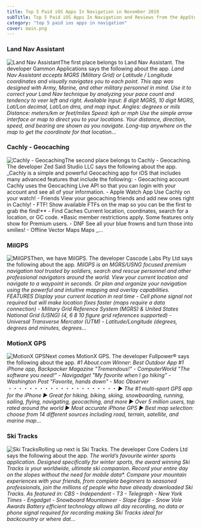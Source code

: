 ```yaml
---
title: Top 5 Paid iOS Apps In Navigation in November 2019
subTitle: Top 5 Paid iOS Apps In Navigation and Reviews from the AppStore in November 2019.
category: "top 5 paid ios apps in navigation"
cover: main.png
---
```


### Land Nav Assistant

![Land Nav Assistant](https://is1-ssl.mzstatic.com/image/thumb/Purple118/v4/f7/6f/7a/f76f7a4e-bb5a-0484-ac08-cd1aa7e0d3d4/AppIcon-0-1x_U007emarketing-0-0-85-220-0-10.png/100x100bb.png)The first place belongs to Land Nav Assistant. The developer Gammon Applications says the following about the app. _Land Nav Assistant accepts MGRS (Military Grid) or Latitude / Longitude coordinates and visually navigates you to each point.  This app was designed with Army, Marine, and other military personnel in mind. Use it to correct your Land Nav technique by analyzing your pace count and tendency to veer left and right.  Available Input: 8 digit MGRS, 10 digit MGRS, Lat/Lon decimal, Lat/Lon dms, and map input.  Angles: degrees or mils Distance: meters/km or feet/miles Speed: kph or mph  Use the simple arrow interface or map to direct you to your locations. Your distance, direction, speed, and bearing are shown as you navigate.  Long-tap anywhere on the map to get the coordinate for that location_...

### Cachly - Geocaching

![Cachly - Geocaching](https://is3-ssl.mzstatic.com/image/thumb/Purple123/v4/28/3c/20/283c20ba-df53-5380-e215-c7f318898956/AppIcon-0-0-1x_U007emarketing-0-0-0-7-0-0-sRGB-0-0-0-GLES2_U002c0-512MB-85-220-0-0.png/100x100bb.png)The second place belongs to Cachly - Geocaching. The developer Zed Said Studio LLC says the following about the app. _Cachly is a simple and powerful Geocaching app for iOS that includes many advanced features that include the following:  - Geocaching account Cachly uses the Geocaching Live API so that you can login with your account and see all of your information.  - Apple Watch App Use Cachly on your watch!  - Friends View your geocaching friends and add new ones right in Cachly!  - FTF! Show available FTFs on the map so you can be the first to grab the find!**  - Find Caches Current location, coordinates, search for a location, or GC code. *Basic member restrictions apply. Some features only show for Premium users.  - DNF See all your blue frowns and turn those into smilies!  - Offline Vector Maps Maps _...

### MilGPS

![MilGPS](https://is2-ssl.mzstatic.com/image/thumb/Purple123/v4/ad/cc/f3/adccf35c-9b80-0bb0-65ad-8b853a6d6a35/AppIcon-0-1x_U007emarketing-0-0-GLES2_U002c0-512MB-sRGB-0-0-0-85-220-0-0-0-10.png/100x100bb.png)Then, we have MilGPS. The developer Cascode Labs Pty Ltd says the following about the app. _MilGPS is an MGRS/USNG focused premium navigation tool trusted by soldiers, search and rescue personnel and other professional navigators around the world. View your current location and navigate to a waypoint in seconds. Or plan and organize your navigation using the powerful and intuitive mapping and overlay capabilities.  FEATURES Display your current location in real time - Cell phone signal not required but will make location fixes faster (maps require a data connection) - Military Grid Reference System (MGRS) & United States National Grid (USNG) (4, 6 8 10 figure grid references supported) - Universal Transverse Mercator (UTM) - Latitude/Longitude (degrees, degrees and minutes, degrees_...

### MotionX GPS

![MotionX GPS](https://is3-ssl.mzstatic.com/image/thumb/Purple123/v4/4c/fe/ec/4cfeec2c-9534-931a-12a8-7f9f55df1819/AppIcon-0-1x_U007emarketing-0-0-GLES2_U002c0-512MB-sRGB-0-0-0-85-220-0-0-0-6.png/100x100bb.png)Next comes MotionX GPS. The developer Fullpower® says the following about the app. _#1 About.com Winner: Best Outdoor App  #1 iPhone app, Backpacker Magazine  "Tremendous!"                             - ComputerWorld  "The software you need!"                          - Navigadget  "My favorite when I go hiking"                          - Washington Post  "Favorite, hands down"                          - Mac Observer  ・・・・・・・・・・・・・・・・・・・・・  ▶ The #1 multi-sport GPS app for the iPhone  ▶ Great for hiking, biking, skiing, snowboarding, running, sailing, flying, navigating, geocaching, and more  ▶ Over 5 million users, top rated around the world  ▶ Most accurate iPhone GPS  ▶ Best map selection: choose from 14 different sources including road, terrain, satellite, and marine map_...

### Ski Tracks

![Ski Tracks](https://is5-ssl.mzstatic.com/image/thumb/Purple113/v4/1b/50/df/1b50dff4-5cff-60e3-019c-7a062724fa81/AppIcon-0-0-1x_U007emarketing-0-0-0-4-0-0-sRGB-0-0-0-GLES2_U002c0-512MB-85-220-0-0.png/100x100bb.png)Rolling up next is Ski Tracks. The developer Core Coders Ltd says the following about the app. _The world’s favourite winter sports application.  Designed specifically for winter sports, the award winning Ski Tracks is your worldwide, ultimate ski companion. Record your entire day on the slopes without the need for mobile data*.   Compare your mountain experiences with your friends, from complete beginners to seasoned professionals, join the millions of people who have already downloaded Ski Tracks.  As featured in: CBS - Independent - T3 - Telegraph - New York Times - Engadget - Snowboard Mountaineer - Slope Edge - Snow Vole Awards  Battery efficient technology allows all day recording, no data or phone signal required for recording making Ski Tracks ideal for backcountry or where dat_...

